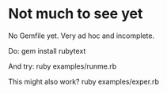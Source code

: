 # Not much to see yet

No Gemfile yet. Very ad hoc and incomplete.

Do: gem install rubytext

And try: ruby examples/runme.rb

This might also work?   ruby examples/exper.rb

